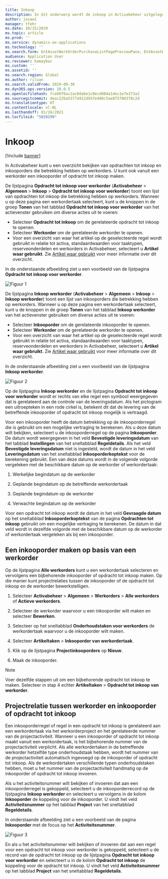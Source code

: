 ```yaml
---
title: Inkoop
description: In dit onderwerp wordt de inkoop in Activabeheer uitgelegd.
author: josaw1
manager: tfehr
ms.date: 10/15/2019
ms.topic: article
ms.prod: ''
ms.service: dynamics-ax-applications
ms.technology: ''
ms.search.form: EntAssetWorkOrderPurchaseListPagePreviewPane, EntAssetWorkOrderPurchaseListPage, EntAssetWorkOrderPurchaseLineAmountInfoPart, EntAssetWorkOrderPurchReqListPage
audience: Application User
ms.reviewer: kamaybac
ms.custom: ''
ms.assetid: ''
ms.search.region: Global
ms.author: riluan
ms.search.validFrom: 2019-09-30
ms.dyn365.ops.version: 10.0.5
ms.openlocfilehash: fce60f6ac2ac0dabe1c0ecd804a1dec1e7e373a2
ms.sourcegitcommit: deac22ba5377a912d93fe408c5ae875706378c2d
ms.translationtype: HT
ms.contentlocale: nl-NL
ms.lasthandoff: 01/16/2021
ms.locfileid: "5020199"
---
```

# <a name="procurement"></a>Inkoop

[!include [banner](../../includes/banner.md)]

In Activabeheer kunt u een overzicht bekijken van opdrachten tot inkoop en inkooporders die betrekking hebben op werkorders. U kunt ook vanuit een werkorder een inkooporder of opdracht tot inkoop maken.

De lijstpagina **Opdracht tot inkoop voor werkorder** (**Activabeheer** > **Algemeen** > **Inkoop** > **Opdracht tot inkoop voor werkorder**) toont een lijst van opdrachten tot inkoop die betrekking hebben op werkorders. Wanneer u op deze pagina een werkordertaak selecteert, kunt u de knoppen in de groep **Tonen** van het tabblad **Opdracht tot inkoop voor werkorder** van het actievenster gebruiken om diverse acties uit te voeren:

- Selecteer **Opdracht tot inkoop** om de gerelateerde opdracht tot inkoop te openen. 
- Selecteer **Werkorder** om de gerelateerde werkorder te openen.
- Voor een overzicht van waar het artikel op de geselecteerde regel wordt gebruikt in relatie tot activa, standaardwaarden voor taaktypen, reserveonderdelen en werkorders in Activabeheer, selecteert u **Artikel waar gebruikt**. Zie [Artikel waar gebruikt](../controlling-and-reporting/item-where-used.md) voor meer informatie over dit overzicht.

In de onderstaande afbeelding ziet u een voorbeeld van de lijstpagina **Opdracht tot inkoop voor werkorder**.

![Figuur 1](media/08-work-orders.png)


De lijstpagina **Inkoop werkorder** (**Activabeheer** > **Algemeen** > **Inkoop** > **Inkoop werkorder**) toont een lijst van inkooporders die betrekking hebben op werkorders. Wanneer u op deze pagina een werkordertaak selecteert, kunt u de knoppen in de groep **Tonen** van het tabblad **Inkoop werkorder** van het actievenster gebruiken om diverse acties uit te voeren:

- Selecteer **Inkooporder** om de gerelateerde inkooporder te openen. 
- Selecteer **Werkorder** om de gerelateerde werkorder te openen.
- Voor een overzicht van waar het artikel op de geselecteerde regel wordt gebruikt in relatie tot activa, standaardwaarden voor taaktypen, reserveonderdelen en werkorders in Activabeheer, selecteert u **Artikel waar gebruikt**. Zie [Artikel waar gebruikt](../controlling-and-reporting/item-where-used.md) voor meer informatie over dit overzicht.

In de onderstaande afbeelding ziet u een voorbeeld van de lijstpagina **Inkoop werkorder**.

![Figuur 2](media/09-work-orders.png)


Op de lijstpagina **Inkoop werkorder** en de lijstpagina **Opdracht tot inkoop voor werkorder** wordt er rechts van elke regel een symbool weergegeven dat is gerelateerd aan de controle van de leveringsdatum. Als het pictogram een uitroepteken in een rode cirkel is, betekent dit dat de levering van de betreffende inkooporder of opdracht tot inkoop mogelijk is vertraagd.

Voor een inkooporder heeft de datum betrekking op de inkooporderregel die is gebruikt om een mogelijke vertraging te berekenen. Als u deze datum wilt bekijken, selecteert u de inkooporderregel op de pagina **Inkooporder**. De datum wordt weergegeven in het veld **Bevestigde leveringsdatum** van het tabblad **Instellingen** van het sneltabblad **Regeldetails**. Als het veld **Bevestigde leveringsdatum** niet is ingesteld, wordt de datum in het veld **Leveringsdatum** van het sneltabblad **Inkooporderkoptekst** voor de berekening gebruikt. Een van deze datums wordt in de volgende volgorde vergeleken met de beschikbare datum op de werkorder of werkordertaak:

1. Werkelijke begindatum op de werkorder  

2. Geplande begindatum op de betreffende werkordertaak 

3. Geplande begindatum op de werkorder 

4. Verwachte begindatum op de werkorder 

Voor een opdracht tot inkoop wordt de datum in het veld **Gevraagde datum** op het sneltabblad **Inkooporderkoptekst** van de pagina **Opdrachten tot inkoop** gebruikt om een mogelijke vertraging te berekenen. De datum in dat veld wordt in dezelfde volgorde met de beschikbare datum op de werkorder of werkordertaak vergeleken als bij een inkooporder.


## <a name="create-a-purchase-order-from-a-work-order"></a>Een inkooporder maken op basis van een werkorder

Op de lijstpagina **Alle werkorders** kunt u een werkordertaak selecteren en vervolgens een bijbehorende inkooporder of opdracht tot inkoop maken. Op die manier kunt projectrelaties tussen de inkooporder of de opdracht tot inkoop en de werkorder bewerkstelligen.

1. Selecteer **Activabeheer** > **Algemeen** > **Werkorders** > **Alle werkorders** of **Actieve werkorders**.

2. Selecteer de werkorder waarvoor u een inkooporder wilt maken en selecteer **Bewerken**.

3. Selecteer op het sneltabblad **Onderhoudstaken voor werkorders** de werkordertaak waarvoor u de inkooporder wilt maken.

4. Selecteer **Artikeltaken** > **Inkooporder van werkordertaak**.

5. Klik op de lijstpagina **Projectinkooporders** op **Nieuw**.

6. Maak de inkooporder.

>[!NOTE]
>Voer dezelfde stappen uit om een bijbehorende opdracht tot inkoop te maken. Selecteer in stap 4 echter **Artikeltaken** > **Opdracht tot inkoop van werkorder**.


## <a name="project-relation-between-work-order-and-purchase-order-or-purchase-requisition"></a>Projectrelatie tussen werkorder en inkooporder of opdracht tot inkoop

Een inkooporderregel of regel in een opdracht tot inkoop is gerelateerd aan een werkordertaak via het werkorderproject en het gerelateerde nummer van de projectactiviteit. Wanneer u een inkooporder of opdracht tot inkoop maakt vanuit een werkordertaak, is het bijbehorende nummer van de projectactiviteit verplicht. Als alle werkordertaken in de betreffende werkorder hetzelfde type onderhoudstaak hebben, wordt het nummer van de projectactiviteit automatisch ingevoegd op de inkooporder of opdracht tot inkoop. Als de werkordertaken verschillende typen onderhoudstaken hebben, moet u het nummer van de projectactiviteit handmatig op de inkooporder of opdracht tot inkoop invoeren.

Als u het activiteitsnummer wilt bekijken of invoeren dat aan een inkooporderregel is gekoppeld, selecteert u de inkooporderrecord op de lijstpagina **Inkoop werkorder** en selecteert u vervolgens in de kolom **Inkooporder** de koppeling voor de inkooporder. U vindt het veld **Activiteitsnummer** op het tabblad **Project** van het sneltabblad **Regeldetails**.

In onderstaande afbeelding ziet u een voorbeeld van de pagina **Inkooporder** met de focus op het **Activiteitsnummer**.

![Figuur 3](media/10-work-orders.png)

En als u het activiteitsnummer wilt bekijken of invoeren dat aan een regel voor een opdracht tot inkoop voor werkorder is gekoppeld, selecteert u de record van de opdracht tot inkoop op de lijstpagina **Opdracht tot inkoop voor werkorder** en selecteert u in de kolom **Opdracht tot inkoop** de koppeling voor de opdracht tot inkoop. U vindt het veld **Activiteitsnummer** op het tabblad **Project** van het sneltabblad **Regeldetails**.

